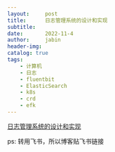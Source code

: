 ```yaml
---
layout:     post
title:      日志管理系统的设计和实现
subtitle:   
date:       2022-11-4
author:     jabin
header-img: 
catalog: true
tags:
    - 计算机
    - 日志
    - fluentbit
    - ElasticSearch
    - k8s
    - crd
    - efk
---
```


[日志管理系统的设计和实现](https://renovwjw13.feishu.cn/docx/doxcn8vbfqoXxNj8Z0rSAqAhqmf)

ps: 转用飞书，所以博客贴飞书链接

